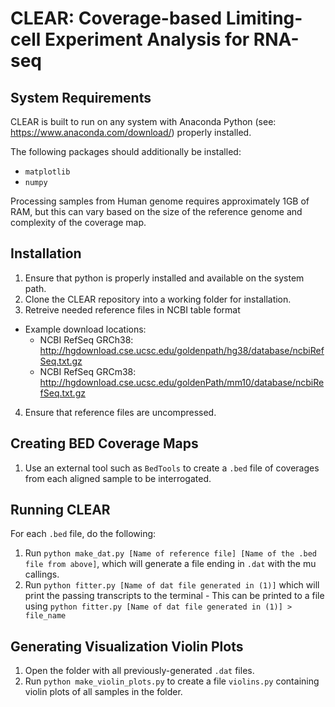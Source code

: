 # CLEAR: Coverage-based Limiting-cell Experiment Analysis for RNA-seq

## System Requirements
CLEAR is built to run on any system with Anaconda Python (see: https://www.anaconda.com/download/) properly installed.

The following packages should additionally be installed:
- `matplotlib`
- `numpy`

Processing samples from Human genome requires approximately 1GB of RAM, but this can vary based on the size of the reference genome and complexity of the coverage map.

## Installation
1. Ensure that python is properly installed and available on the system path.
2. Clone the CLEAR repository into a working folder for installation.
3. Retreive needed reference files in NCBI table format
  - Example download locations:
    - NCBI RefSeq GRCh38: http://hgdownload.cse.ucsc.edu/goldenpath/hg38/database/ncbiRefSeq.txt.gz
    - NCBI RefSeq GRCm38: http://hgdownload.cse.ucsc.edu/goldenPath/mm10/database/ncbiRefSeq.txt.gz
4. Ensure that reference files are uncompressed.

## Creating BED Coverage Maps
1. Use an external tool such as `BedTools` to create a `.bed` file of coverages from each aligned sample to be interrogated. 

## Running CLEAR
For each `.bed` file, do the following:
  1. Run `python make_dat.py [Name of reference file] [Name of the .bed file from above]`, which will generate a file ending in `.dat` with the mu callings.
  2. Run `python fitter.py [Name of dat file generated in (1)]` which will print the passing transcripts to the terminal
    - This can be printed to a file using `python fitter.py [Name of dat file generated in (1)] > file_name`


## Generating Visualization Violin Plots
1. Open the folder with all previously-generated `.dat` files.
2. Run `python make_violin_plots.py` to create a file `violins.py` containing violin plots of all samples in the folder.
